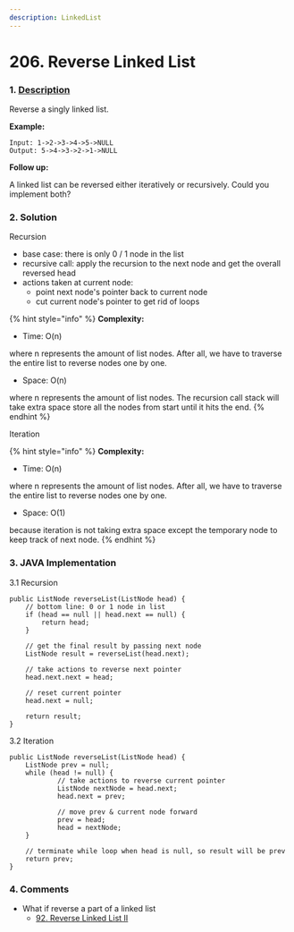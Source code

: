 ```yaml
---
description: LinkedList
---
```


# 206. Reverse Linked List

### 1. [Description](https://leetcode.com/problems/reverse-linked-list/description/)

Reverse a singly linked list.

**Example:**

```text
Input: 1->2->3->4->5->NULL
Output: 5->4->3->2->1->NULL
```

**Follow up:**

A linked list can be reversed either iteratively or recursively. Could you implement both?



### 2. Solution

Recursion

* base case: there is only 0 / 1 node in the list
* recursive call: apply the recursion to the next node and get the overall reversed head
* actions taken at current node:
  * point next node's pointer back to current node
  * cut current node's pointer to get rid of loops

{% hint style="info" %}
**Complexity:**

* Time: O\(n\)  

where n represents the amount of list nodes. After all, we have to traverse the entire list to reverse nodes one by one.

* Space: O\(n\) 

where n represents the amount of list nodes. The recursion call stack will take extra space store all the nodes from start until it hits the end.
{% endhint %}

Iteration

{% hint style="info" %}
**Complexity:**

* Time: O\(n\)  

where n represents the amount of list nodes. After all, we have to traverse the entire list to reverse nodes one by one.

* Space: O\(1\) 

because iteration is not taking extra space except the temporary node to keep track of next node.
{% endhint %}



### 3. JAVA Implementation

3.1 Recursion

```text
public ListNode reverseList(ListNode head) {
    // bottom line: 0 or 1 node in list
    if (head == null || head.next == null) {
        return head;
    }
    
    // get the final result by passing next node
    ListNode result = reverseList(head.next);
        
    // take actions to reverse next pointer
    head.next.next = head;
    
    // reset current pointer
    head.next = null;
    
    return result;
}
```

3.2 Iteration

```text
public ListNode reverseList(ListNode head) {
    ListNode prev = null;
    while (head != null) {
            // take actions to reverse current pointer
            ListNode nextNode = head.next;
            head.next = prev;
            
            // move prev & current node forward
            prev = head;
            head = nextNode;
    }
        
    // terminate while loop when head is null, so result will be prev
    return prev;
}
```



### 4. Comments

* What if reverse a part of a linked list
  * [92. Reverse Linked List II](https://app.gitbook.com/@alittlebit/s/data-structures-and-algorithms-in-java/~/drafts/-LnFNgKJUx0v27uplWYz/primary/list/92.-reverse-linked-list-ii)

